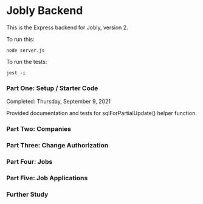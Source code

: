 # Jobly Backend

This is the Express backend for Jobly, version 2.

To run this:

    node server.js
    
To run the tests:

    jest -i

### Part One: Setup / Starter Code
Completed: Thursday, September 9, 2021

Provided documentation and tests for sqlForPartialUpdate() helper function. 

### Part Two: Companies

### Part Three: Change Authorization

### Part Four: Jobs

### Part Five: Job Applications

### Further Study